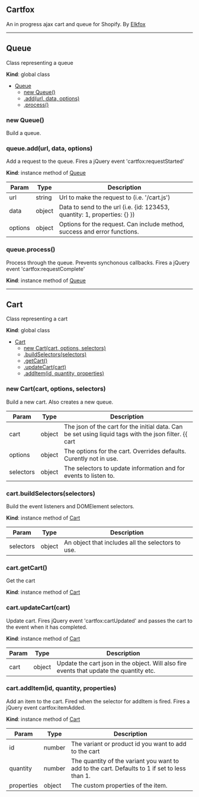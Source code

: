 ## Cartfox
An in progress ajax cart and queue for Shopify.
By [Elkfox](https://www.elkfox.com)

---
## Queue
Class representing a queue

**Kind**: global class  

* [Queue](#Queue)
    * [new Queue()](#new_Queue_new)
    * [.add(url, data, options)](#Queue+add)
    * [.process()](#Queue+process)

### new Queue()
Build a queue.

### queue.add(url, data, options)
Add a request to the queue.
Fires a jQuery event 'cartfox:requestStarted'

**Kind**: instance method of [Queue](#Queue)  

| Param | Type | Description |
| --- | --- | --- |
| url | string | Url to make the request to (i.e. '/cart.js') |
| data | object | Data to send to the url (i.e. {id: 123453, quantity: 1, properties: {} }) |
| options | object | Options for the request. Can include method, success and error functions. |

### queue.process()
Process through the queue. Prevents synchonous callbacks.
Fires a jQuery event 'cartfox:requestComplete'

**Kind**: instance method of [Queue](#Queue) 

---

## Cart
Class representing a cart

**Kind**: global class  

* [Cart](#Cart)
    * [new Cart(cart, options, selectors)](#new_Cart_new)
    * [.buildSelectors(selectors)](#Cart+buildSelectors)
    * [.getCart()](#Cart+getCart)
    * [.updateCart(cart)](#Cart+updateCart)
    * [.addItem(id, quantity, properties)](#Cart+addItem)

### new Cart(cart, options, selectors)
Build a new cart. Also creates a new queue.


| Param | Type | Description |
| --- | --- | --- |
| cart | object | The json of the cart for the initial data. Can be set using liquid tags with the json filter. {{ cart | json }} |
| options | object | The options for the cart. Overrides defaults. Curently not in use. |
| selectors | object | The selectors to update information and for events to listen to. |

### cart.buildSelectors(selectors)
Build the event listeners and DOMElement selectors.

**Kind**: instance method of [Cart](#Cart) 

| Param | Type | Description |
| --- | --- | --- |
| selectors | object | An object that includes all the selectors to use. |

### cart.getCart()
Get the cart

**Kind**: instance method of [Cart](#Cart)

### cart.updateCart(cart)
Update cart. 
Fires jQuery event 'cartfox:cartUpdated' and passes the cart to the event when it has completed.

**Kind**: instance method of [Cart](#Cart)

| Param | Type | Description |
| --- | --- | --- |
| cart | object | Update the cart json in the object. Will also fire events that update the quantity etc. |


### cart.addItem(id, quantity, properties)
Add an item to the cart. Fired when the selector for addItem is fired.
Fires a jQuery event cartfox:itemAdded.

**Kind**: instance method of [Cart](#Cart)

| Param | Type | Description |
| --- | --- | --- |
| id | number | The variant or product id you want to add to the cart |
| quantity | number | The quantity of the variant you want to add to the cart. Defaults to 1 if set to less than 1. |
| properties | object | The custom properties of the item. |

